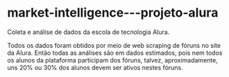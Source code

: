 # market-intelligence---projeto-alura
Coleta e análise de dados da escola de tecnologia Alura.

Todos os dados foram obtidos por meio de web scraping de fóruns no site da Alura. Então todas as análises são em dados estimados, pois nem todos os alunos da plataforma participam dos fóruns, talvez, aproximadamente, uns 20% ou 30% dos alunos devem ser ativos nestes fóruns.
